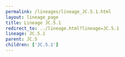 ```yaml
---
permalink: /lineages/lineage_JC.5.1.html
layout: lineage_page
title: Lineage JC.5.1
redirect_to: ../lineage.html?lineage=JC.5.1
lineage: JC.5.1
parent: JC.5
children: ['JC.5.1']
---
```

